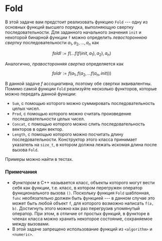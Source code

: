 # Fold

В этой задаче вам предстоит реализовать функцию `Fold` --- одну из основных функций высшего порядка, выполняющую
свертку последовательности. Для заданного начального значения `init` и
некоторой бинарной функции `f` можно определить _левостороннюю свертку_ последовательности $`a_1, a_2, ..., a_n`$ как
```math
foldl := f(... f(f(init, a_1), a_2), a_n)
```

Аналогично, _правосторонняя свертка_ определяется как
```math
foldr := f(a_1, f(a_2, ... f(a_n, init)))
```

В данной задаче $`f`$ ассоциативна, поэтому обе свертки эквивалентны. Помимо самой функции `Fold` реализуйте несколько функторов,
которые можно передать данной функции:

* `Sum`, с помощью которого можно суммировать последовательность целых чисел.
* `Prod`, с помощью которого можно считать произведение последовательности целых чисел.
* `Concat`, с помощью которого можно слить последовательность векторов в один вектор.
* `Length`, с помощью которого можно посчитать длину последовательности.
Конструктор этого класса принимает указатель на `size_t`, в
котором должна лежать искомая длина после вызова `Fold`.

Примеры можно найти в тестах.

### Примечания

* _Функтором_ в С++ называется класс, объекты которого могут вести себя как функции,
т.е. класс, в котором перегружен оператор
функционального вызова `()`. Поскольку функция `Fold` шаблонная,
`func` необязательно должен быть функцией --- в данном случае это
может быть любой объект `f`, для которого возможно написать `f(a, b)`.
Достигнуть этого можно как раз перегрузив упомянутый оператор.
При этом, в отличие от простых функций,
в функторе в членах класса можно хранить некоторое состояние, сохраняемое между вызовами.
* В этой задаче запрещено использование функций из `<algorithm>` и `<numeric>`.
